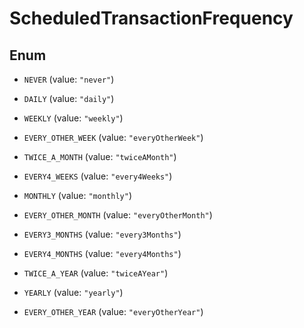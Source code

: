 

# ScheduledTransactionFrequency

## Enum


* `NEVER` (value: `"never"`)

* `DAILY` (value: `"daily"`)

* `WEEKLY` (value: `"weekly"`)

* `EVERY_OTHER_WEEK` (value: `"everyOtherWeek"`)

* `TWICE_A_MONTH` (value: `"twiceAMonth"`)

* `EVERY4_WEEKS` (value: `"every4Weeks"`)

* `MONTHLY` (value: `"monthly"`)

* `EVERY_OTHER_MONTH` (value: `"everyOtherMonth"`)

* `EVERY3_MONTHS` (value: `"every3Months"`)

* `EVERY4_MONTHS` (value: `"every4Months"`)

* `TWICE_A_YEAR` (value: `"twiceAYear"`)

* `YEARLY` (value: `"yearly"`)

* `EVERY_OTHER_YEAR` (value: `"everyOtherYear"`)



